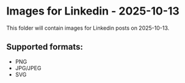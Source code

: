 # Images for Linkedin - 2025-10-13

This folder will contain images for Linkedin posts on 2025-10-13.

## Supported formats:
- PNG
- JPG/JPEG
- SVG
